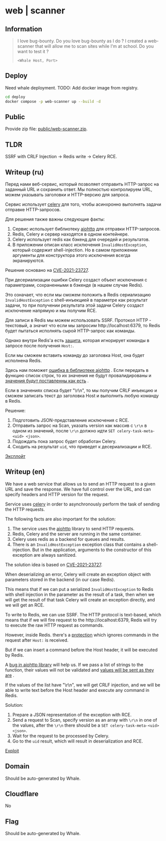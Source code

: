 # web | scanner

## Information

> I love bug-bounty. Do you love bug-bounty as I do ? I created a web-scanner that will allow me to scan sites while I'm
> at school. Do you want to test it ?
>
> `<Whale Host, Port>`

## Deploy

Need whale deployment.
TODO: Add docker image from registry.

```sh
cd deploy
docker compose -p web-scanner up --build -d
```

## Public

Provide zip file: [public/web-scanner.zip](public/web-scanner.zip).

## TLDR

SSRF with CRLF Injection -> Redis write -> Celery RCE.

## Writeup (ru)

Перед нами веб-сервис, который позволяет отправить HTTP-запрос на заданный URL и сохранить ответ.
Мы полностью контролируем URL, можем указывать заголовки и HTTP-версию для запроса.

Сервис использует [celery](https://docs.celeryq.dev/en/stable/) для того, чтобы асинхронно выполнять задачи отправке
HTTP-запросов.

Для решения также важны следующие факты:

1. Сервис использует библиотеку [aiohttp](https://docs.aiohttp.org/en/stable/index.html) для отправки HTTP-запросов.
2. Redis, Celery и сервер находятся в одном контейнере.
3. Celery использует redis как бэкенд для очередей и результатов.
4. В приложении описан класс исключения `InvalidHostException`, который содержит shell-injection. Но в самом
   приложении аргументы для конструктора этого исключения всегда экранируются.

Решение основано на [CVE-2021-23727](https://github.com/advisories/GHSA-q4xr-rc97-m4xx).

При десериализации ошибки Celery создаст объект исключения с параметрами, сохраненными в бэкенде (в нашем случае Redis).

Это означает, что если мы сможем положить в Redis сериализацию `InvalidHostException` с shell-инъекцией в параметре как
результат задачи, то при получении результата этой задачи Celery создаст исключение напрямую и мы получим RCE.

Для записи в Redis мы можем использовать SSRF. Протокол HTTP - текстовый, а значит что если мы
запросим http://localhost:6379, то Redis будет пытаться исполнять сырой HTTP-запрос как команды.

Однако внутри Redis'а
есть [защита](https://github.com/redis/redis/blob/2cf50ddbad1b8169ed31c913d6e6c860e4736f80/src/networking.c#L3637),
которая игнорирует команды в запросе после получения `Host:`.

Если мы сможем вставить команду до заголовка Host, она будет исполнена Redis.

Здесь нам
поможет [ошибка в библиотеке aiohttp](https://github.com/aio-libs/aiohttp/blob/317bf95d4cbac42b178972d7a00599399a2d55c7/aiohttp/client_reqrep.py#L318C9-L318C23)
. Если передать в функцию список строк, то их значения не будут провалидированы
и [значения будут поставленны как есть](https://github.com/aio-libs/aiohttp/blob/317bf95d4cbac42b178972d7a00599399a2d55c7/aiohttp/client_reqrep.py#L627C24-L627C50)
.

Если в значениях списка будет "\r\n", то мы получим CRLF инъекцию и сможем записать текст до заголовка Host и выполнить
любую команду в Redis.

Решение:

1. Подготовить JSON-представление исключения с RCE.
1. Отправить запрос на Scan, указать version как массив c `\r\n` в одном из значений, после `\r\n` должно
   идти `SET celery-task-meta-<uid> <json>`.
1. Подождать пока запрос будет обработан Celery.
1. Сходить на результат `uid`, что приведет к десериализации и RCE.

[Эксплойт](solve/sploit.py)

## Writeup (en)

We have a web service that allows us to send an HTTP request to a given URL and save the response.
We have full control over the URL, and can specify headers and HTTP version for the request.

Service uses [celery](https://docs.celeryq.dev/en/stable/) in order to asynchronously perform the task of sending the
HTTP requests.

The following facts are also important for the solution:

1. The service uses the [aiohttp](https://docs.aiohttp.org/en/stable/index.html) library to send HTTP requests.
2. Redis, Celery and the server are running in the same container.
3. Celery uses redis as a backend for queues and results.
4. There is an `InvalidHostException` exception class that contains a shell-injection. But in the
   application, arguments to the constructor of this exception are always sanitized.

The solution idea is based on [CVE-2021-23727](https://github.com/advisories/GHSA-q4xr-rc97-m4xx).

When deserializing an error, Celery will create an exception object with parameters stored in the backend (in our case
Redis).

This means that if we can put a serialized `InvalidHostException` to Redis with shell injection in the parameter as
the result of a task, then when we will get the result of that task Celery will create an exception directly, and we
will get an RCE.

To write to Redis, we can use SSRF. The HTTP protocol is text-based, which means that if we will fire
request to the http://localhost:6379, Redis will try to execute the raw HTTP request as commands.

However, inside Redis.
there's
a [protection](https://github.com/redis/redis/blob/2cf50ddbad1b8169ed31c913d6e6c860e4736f80/src/networking.c#L3637)
which ignores commands in the request after `Host:` is received.

But if we can insert a command before the Host header, it will be executed by Redis.

A [bug in aiohttp library](https://github.com/aio-libs/aiohttp/blob/317bf95d4cbac42b178972d7a00599399a2d55c7/aiohttp/client_reqrep.py#L318C9-L318C23)
will help us. If we pass a list of strings to the function, their values will not be validated
and [values will be sent as they are](https://github.com/aio-libs/aiohttp/blob/317bf95d4cbac42b178972d7a00599399a2d55c7/aiohttp/client_reqrep.py#L627C24-L627C50)
.

If the values of the list have "\r\n", we will get CRLF injection, and we will be able to write text before the Host
header and execute any command in Redis.

Solution:

1. Prepare a JSON representation of the exception with RCE.
2. Send a request to Scan, specify version as an array with `\r\n` in one of the values, after the `\r\n` there should
   be a `SET celery-task-meta-<uid> <json>`.
3. Wait for the request to be processed by Celery.
4. Go to the `uid` result, which will result in deserialization and RCE.

[Exploit](solve/sploit.py)

## Domain

Should be auto-generated by Whale.

## Cloudflare

No

## Flag

Should be auto-generated by Whale.
